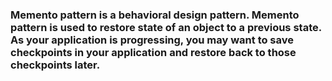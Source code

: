 ### Memento pattern is a behavioral design pattern. Memento pattern is used to restore state of an object to a previous state. As your application is progressing, you may want to save checkpoints in your application and restore back to those checkpoints later.
